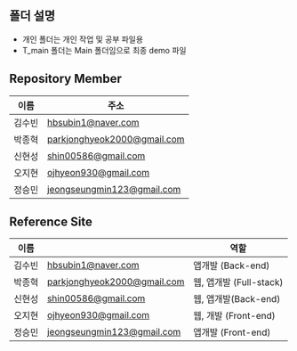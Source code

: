 ## 폴더 설명
- 개인 폴더는 개인 작업 및 공부 파일용
- T_main 폴더는 Main 폴더임으로 최종 demo 파일

##  Repository Member

| 이름   | 주소                             |  
| ------ | ------------------------------------ |
| 김수빈 |hbsubin1@naver.com| 
| 박종혁 |parkjonghyeok2000@gmail.com| 
| 신현성 |shin00586@gmail.com| 
| 오지현 |ojhyeon930@gmail.com| 
| 정승민 |jeongseungmin123@gmail.com|

## Reference Site

| 이름   |                             |  역할  |
| ------ | ------------------------------------ |------|
| 김수빈 |hbsubin1@naver.com| 앱개발 (Back-end)|
| 박종혁 |parkjonghyeok2000@gmail.com| 웹, 앱개발 (Full-stack) |
| 신현성 |shin00586@gmail.com| 웹, 앱개발(Back-end) |
| 오지현 |ojhyeon930@gmail.com| 웹, 개발 (Front-end) |
| 정승민 |jeongseungmin123@gmail.com| 앱개발 (Front-end) |

